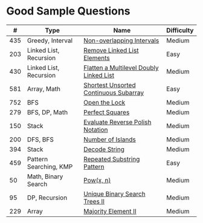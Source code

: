 # Good Sample Questions
| # | Type | Name| Difficulty
|--|--|--| --|
| 435 | Greedy, Interval | [Non-overlapping Intervals](https://leetcode.com/problems/non-overlapping-intervals/) | Medium|
| 203| Linked List, Recursion| [Remove Linked List Elements](https://leetcode.com/problems/remove-linked-list-elements/)| Easy|
| 430| Linked List, Recursion| [Flatten a Multilevel Doubly Linked List](https://leetcode.com/problems/flatten-a-multilevel-doubly-linked-list/)| Medium|
| 581| Array, Math| [Shortest Unsorted Continuous Subarray](https://leetcode.com/problems/shortest-unsorted-continuous-subarray/)| Easy|
| 752| BFS| [Open the Lock](https://leetcode.com/problems/open-the-lock/)| Medium|
| 279| BFS, DP, Math| [Perfect Squares](https://leetcode.com/problems/perfect-squares/)| Medium|
| 150| Stack| [Evaluate Reverse Polish Notation](https://leetcode.com/problems/evaluate-reverse-polish-notation/)| Medium|
| 200| DFS, BFS| [Number of Islands](https://leetcode.com/problems/number-of-islands/)| Medium|
| 394| Stack| [Decode String](https://leetcode.com/problems/decode-string/)| Medium|
| 459| Pattern Searching, KMP| [Repeated Substring Pattern](https://leetcode.com/problems/repeated-substring-pattern/)| Easy|
| 50| Math, Binary Search| [Pow(x, n)](https://leetcode.com/problems/powx-n/)| Medium|
| 95| DP, Recursion| [Unique Binary Search Trees II](https://leetcode.com/problems/unique-binary-search-trees-ii/)| Medium|
| 229| Array| [Majority Element II](https://leetcode.com/problems/majority-element-ii/)| Medium|